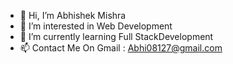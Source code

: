- 👋 Hi, I’m Abhishek Mishra
- 👀 I’m interested in Web Development 
- 🌱 I’m currently learning Full StackDevelopment
- 📫 Contact Me On Gmail : Abhi08127@gmail.com

<!---
abhishek-yourdrop/abhishek-yourdrop is a ✨ special ✨ repository because its `README.md` (this file) appears on your GitHub profile.
You can click the Preview link to take a look at your changes.
--->
